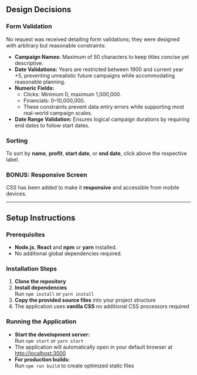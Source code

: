 ## Design Decisions

### Form Validation

No request was received detailing form validations; they were designed with arbitrary but reasonable constraints:

- **Campaign Names:** Maximum of 50 characters to keep titles concise yet descriptive.
- **Date Validations:** Years are restricted between 1900 and current year +5, preventing unrealistic future campaigns while accommodating reasonable planning.
- **Numeric Fields:** 
    - Clicks: Minimum 0, maximum 1,000,000.
    - Financials: $0–$10,000,000.
    - These constraints prevent data entry errors while supporting most real-world campaign scales.
- **Date Range Validation:** Ensures logical campaign durations by requiring end dates to follow start dates.

### Sorting

To sort by **name**, **profit**, **start date**, or **end date**, click above the respective label.

### BONUS: Responsive Screen
CSS has been added to make it **responsive** and accessible from mobile devices.


---

## Setup Instructions

### Prerequisites

- **Node.js**, **React** and **npm** or **yarn** installed.
- No additional global dependencies required.

### Installation Steps

1. **Clone the repository**
2. **Install dependencies**  
     Run `npm install` or `yarn install`
3. **Copy the provided source files** into your project structure
4. The application uses **vanilla CSS** no additional CSS processors required

### Running the Application

- **Start the development server:**  
    Run `npm start` or `yarn start`
- The application will automatically open in your default browser at [http://localhost:3000](http://localhost:3000)
- **For production builds:**  
    Run `npm run build` to create optimized static files